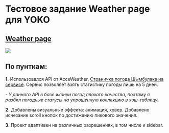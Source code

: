 # Тестовое задание Weather page для YOKO  #
## [Weather page](https://bakemonoo.github.io/weather-page/#/) ##
<img src="https://psv4.userapi.com/c237331/u27278000/docs/d18/3b1d61eab166/Desktop_Screenshot_2023_04_28_-_09_04_59_59.png?extra=yTMZ8ImOXiyzqHSOcqy_sD8Yn9Gh1AQShFDoHk6I689rQa1hqNMal_Y4XzaZudmH_yt7fpmsZlL893S27FNYNKvnliYPVV77go2kwV3UrzHkJTOkmC30gV9fjI_vl16j8J65qqMASzY3nuwU_aL9H0A"></img>


    
## По пунткам: ##

**1.** Использовался API от AcceWeather. [Страничка погода Шымбулака на сервисе](https://www.accuweather.com/ru/kz/chimbulak/65987_poi/weather-forecast/65987_poi). Сервис позволяет взять статистику погоды лишь на 5 дней.  

*- У данного API в базе иконки погод плохого качества, поэтому я разбил погодные статусы на упрощенную коллекцию в хэш-таблицу.*
  

**2.** Добавлены визуальные эффекта: анимация, ховер. Добавлено исчезание scroll кнопок по достижению пикового значения.  
  
    
**3.** Проект адаптивен на различных разрешениях, в том числе и sidebar. 
